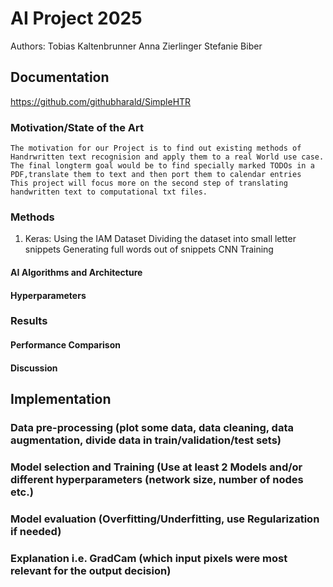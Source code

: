 # AI Project 2025  

Authors:  Tobias Kaltenbrunner
          Anna Zierlinger
          Stefanie Biber
          
## Documentation

https://github.com/githubharald/SimpleHTR

### Motivation/State of the Art

    The motivation for our Project is to find out existing methods of Handrwritten text recognision and apply them to a real World use case.
    The final longterm goal would be to find specially marked TODOs in a PDF,translate them to text and then port them to calendar entries
    This project will focus more on the second step of translating handwritten text to computational txt files. 
    

### Methods

1. Keras:
   Using the IAM Dataset
   Dividing the dataset into small letter snippets
   Generating full words out of snippets
   CNN Training

#### AI Algorithms and Architecture

#### Hyperparameters

### Results

#### Performance Comparison

#### Discussion

## Implementation

### Data pre-processing (plot some data, data cleaning, data augmentation, divide data in train/validation/test sets)

### Model selection and Training (Use at least 2 Models and/or different hyperparameters (network size, number of nodes etc.)

### Model evaluation (Overfitting/Underfitting, use Regularization if needed)

### Explanation i.e. GradCam (which input pixels were most relevant for the output decision)



